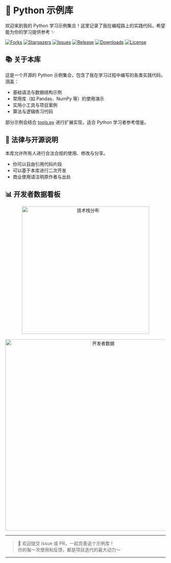 # 🐍 Python 示例库

欢迎来到我的 Python 学习示例集合！这里记录了我在编程路上的实践代码，希望能为你的学习提供参考 ✨

[![Forks](https://img.shields.io/github/forks/small-lin-jam/Python-.svg?style=for-the-badge&color=3498db)](https://github.com/small-lin-jam/Python-/network/members)
[![Stargazers](https://img.shields.io/github/stars/small-lin-jam/Python-.svg?style=for-the-badge&color=e67e22)](https://github.com/small-lin-jam/Python-/stargazers)
[![Issues](https://img.shields.io/github/issues/small-lin-jam/Python-.svg?style=for-the-badge&color=9b59b6)](https://github.com/small-lin-jam/Python-/issues)
[![Release](https://img.shields.io/github/v/release/small-lin-jam/Python-?style=for-the-badge&color=2ecc71)](https://github.com/small-lin-jam/Python-/releases/latest)
[![Downloads](https://img.shields.io/github/downloads/small-lin-jam/Python-/total?style=for-the-badge&color=c0392b)](https://github.com/small-lin-jam/Python-/releases/latest)
[![License](https://img.shields.io/github/license/small-lin-jam/Python-?style=for-the-badge&color=9370db)](https://github.com/small-lin-jam/Python-/blob/main/LICENSE)  


## 📚 关于本库

这是一个开源的 Python 示例集合，包含了我在学习过程中编写的各类实践代码，涵盖：
- 基础语法与数据结构示例
- 常用库（如 Pandas、NumPy 等）的使用演示
- 实用小工具与项目案例
- 算法与逻辑练习代码

部分示例会结合 [tools.py](https://github.com/small-lin-jam/tools.py) 进行扩展实现，适合 Python 学习者参考借鉴。


## 📜 法律与开源说明

本库允许所有人进行合法合规的使用、修改与分享。
- 你可以自由引用代码片段
- 可以基于本库进行二次开发
- 商业使用请注明原作者与出处


## 📊 开发者数据看板

<div align="center">  
  <img src="https://github-readme-stats.vercel.app/api/top-langs/?username=small-lin-jam&layout=pie&theme=tokyonight" alt="技术栈分布" width="400">  
  <br><br>  
  <img src="https://github-readme-stats.vercel.app/api?username=small-lin-jam&show_icons=true&theme=tokyonight&locale=cn" alt="开发者数据" width="600">  
</div>  


---

> 🌟 欢迎提交 Issue 或 PR，一起完善这个示例库！  
> 你的每一次使用和反馈，都是项目迭代的最大动力～  

---
